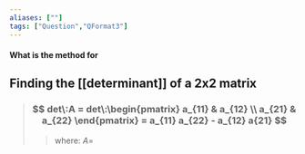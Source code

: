 ```yaml
---
aliases: [""]
tags: ["Question","QFormat3"]
---
```


#### What is the method for
## Finding the [[determinant]] of a 2x2 matrix

> ### $$ det\:A = det\:\begin{pmatrix} a_{11} & a_{12} \\ a_{21} & a_{22} \end{pmatrix} = a_{11} a_{22} - a_{12} a{21} $$ 
>> where:
>> $A=$  
